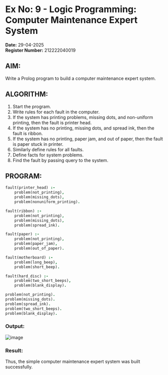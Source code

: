 # Ex No: 9 - Logic Programming: Computer Maintenance Expert System

**Date:** 29-04-2025  
**Register Number:** 212222040019

## AIM:  
Write a Prolog program to build a computer maintenance expert system.

## ALGORITHM:  
1. Start the program.  
2. Write rules for each fault in the computer.  
3. If the system has printing problems, missing dots, and non-uniform printing, then the fault is printer head.  
4. If the system has no printing, missing dots, and spread ink, then the fault is ribbon.  
5. If the system has no printing, paper jam, and out of paper, then the fault is paper stuck in printer.  
6. Similarly define rules for all faults.  
7. Define facts for system problems.  
8. Find the fault by passing query to the system.

## PROGRAM:
```prolog
fault(printer_head) :-
    problem(not_printing),
    problem(missing_dots),
    problem(nonuniform_printing).

fault(ribbon) :-
    problem(not_printing),
    problem(missing_dots),
    problem(spread_ink).

fault(paper) :-
    problem(not_printing),
    problem(paper_jam),
    problem(out_of_paper).

fault(motherboard) :-
    problem(long_beep),
    problem(short_beep).

fault(hard_disc) :-
    problem(two_short_beeps),
    problem(blank_display).

problem(not_printing).
problem(missing_dots).
problem(spread_ink).
problem(two_short_beeps).
problem(blank_display).
```

### Output:
![image](https://github.com/user-attachments/assets/d59e225c-dd44-4f18-b3d0-d37f4e203b6a)

### Result:
Thus, the simple computer maintenance expert system was built successfully.
